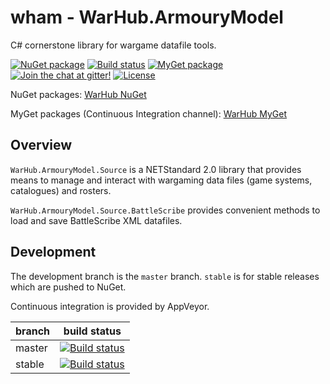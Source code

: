 # wham - WarHub.ArmouryModel

C# cornerstone library for wargame datafile tools.

[![NuGet package](https://img.shields.io/nuget/v/Amadevus.RecordGenerator.svg)](https://www.nuget.org/packages?q=warhub+armourymodel)
[![Build status](https://img.shields.io/appveyor/ci/amis92/wham.svg)](https://ci.appveyor.com/project/amis92/wham/branch/master)
[![MyGet package](https://img.shields.io/myget/warhub/v/WarHub.ArmouryModel.Source.svg?label=myget-ci)](https://www.myget.org/feed/Packages/warhub)
[![Join the chat at gitter!](https://img.shields.io/gitter/room/WarHub/wham.svg)](https://gitter.im/WarHub/wham?utm_source=badge&utm_medium=badge&utm_content=badge)
[![License](https://img.shields.io/github/license/WarHub/wham.svg)](https://github.com/WarHub/wham/blob/master/LICENSE)

NuGet packages: [WarHub NuGet](https://www.nuget.org/profiles/warhub)

MyGet packages (Continuous Integration channel): [WarHub MyGet](https://www.myget.org/feed/Packages/warhub)

## Overview

`WarHub.ArmouryModel.Source` is a NETStandard 2.0 library that provides means to manage and interact with wargaming data files (game systems, catalogues) and rosters.

`WarHub.ArmouryModel.Source.BattleScribe` provides convenient methods to load and save BattleScribe XML datafiles.

## Development

The development branch is the `master` branch. `stable` is for stable releases which are pushed to NuGet.

Continuous integration is provided by AppVeyor.

| branch | build status |
---------|--------------
master   | [![Build status](https://ci.appveyor.com/api/projects/status/6md5spej0f08wnpp/branch/master?svg=true)](https://ci.appveyor.com/project/amis92/wham/branch/master)
stable   | [![Build status](https://ci.appveyor.com/api/projects/status/6md5spej0f08wnpp/branch/stable?svg=true)](https://ci.appveyor.com/project/amis92/wham/branch/stable)
